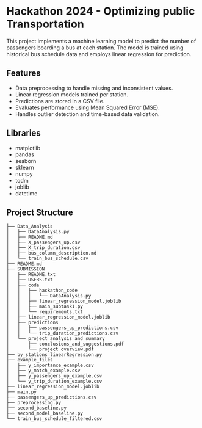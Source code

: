   # Hackathon 2024 - Optimizing public Transportation

This project implements a machine learning model to predict the number of passengers boarding a bus at each station. The model is trained using historical bus schedule data and employs linear regression for prediction. 

## Features
- Data preprocessing to handle missing and inconsistent values.
- Linear regression models trained per station.
- Predictions are stored in a CSV file.
- Evaluates performance using Mean Squared Error (MSE).
- Handles outlier detection and time-based data validation.
  
## Libraries
- matplotlib
- pandas
- seaborn
- sklearn
- numpy
- tqdm
- joblib
- datetime

## Project Structure
```
├── Data_Analysis
│   ├── DataAnalysis.py
│   ├── README.md
│   ├── X_passengers_up.csv
│   ├── X_trip_duration.csv
│   ├── bus_column_description.md
│   └── train_bus_schedule.csv
├── README.md
├── SUBMISSION
│   ├── README.txt
│   ├── USERS.txt
│   ├── code
│   │   ├── hackathon_code
│   │   │   └── DataAnalysis.py
│   │   ├── linear_regression_model.joblib
│   │   ├── main_subtask1.py
│   │   └── requirements.txt
│   ├── linear_regression_model.joblib
│   ├── predictions
│   │   ├── passengers_up_predictions.csv
│   │   └── trip_duration_predictions.csv
│   └── project analysis and summary
│       ├── conclusions_and_suggestions.pdf
│       └── project overview.pdf
├── by_stations_linearRegression.py
├── example_files
│   ├── y_importance_example.csv
│   ├── y_match_example.csv
│   ├── y_passengers_up_example.csv
│   └── y_trip_duration_example.csv
├── linear_regression_model.joblib
├── main.py
├── passengers_up_predictions.csv
├── preprocessing.py
├── second_baseline.py
├── second_model_baseline.py
└── train_bus_schedule_filtered.csv
```
